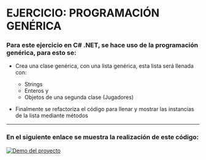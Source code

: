 <!-- para los títulos -->
# EJERCICIO: PROGRAMACIÓN GENÉRICA


### Para este ejercicio en C# .NET, se hace uso de la programación genérica, para esto se:

* Crea una clase genérica, con una lista genérica, esta lista será llenada con:
    * Strings
    * Enteros y
    * Objetos de una segunda clase (Jugadores)

* Finalmente se refactoriza el código para llenar y mostrar las instancias de la lista mediante métodos
***
### En el siguiente enlace se muestra la realización de este código:

[![Demo del proyecto](https://img.youtube.com/vi/e_Cl57sIMBk/hqdefault.jpg)](https://www.youtube.com/watch?v=e_Cl57sIMBk&t=19s "Tiempo real de la escritura del código")

